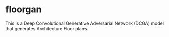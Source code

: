 # floorgan
This is a Deep Convolutional Generative Adversarial Network (DCGA) model that generates Architecture Floor plans.
